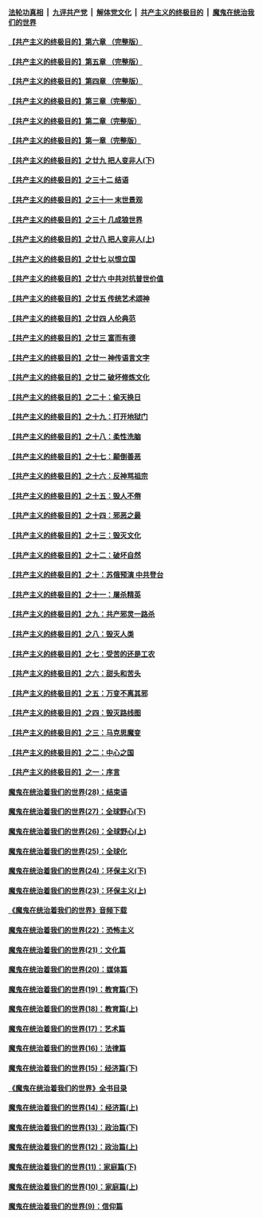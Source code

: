 ####  [法轮功真相](../../../../basic/blob/master/README.md?t=08171313) &nbsp;|&nbsp; [九评共产党](../../../../9ping.md/blob/master/README.md?t=08171313) &nbsp;|&nbsp; [解体党文化](../../../../jtdwh.md/blob/master/README.md?t=08171313)  &nbsp;|&nbsp; [共产主义的终极目的](../../../../gczydzjmd.md/blob/master/README.md?t=08171313) &nbsp;|&nbsp; [魔鬼在统治我们的世界](../../../../mgztzwmdsj.md/blob/master/README.md?t=08171313) 

#### [【共产主义的终极目的】第六章 （完整版）](../pages/nsc422/n11428913.md?t=08171313) 

#### [【共产主义的终极目的】第五章 （完整版）](../pages/nsc422/n11428912.md?t=08171313) 

#### [【共产主义的终极目的】第四章 （完整版）](../pages/nsc422/n11428907.md?t=08171313) 

#### [【共产主义的终极目的】第三章（完整版）](../pages/nsc422/n11428848.md?t=08171313) 

#### [【共产主义的终极目的】第二章（完整版）](../pages/nsc422/n11428831.md?t=08171313) 

#### [【共产主义的终极目的】第一章（完整版）](../pages/nsc422/n11417651.md?t=08171313) 

#### [【共产主义的终极目的】之廿九 把人变非人(下)](../pages/nsc422/n11344140.md?t=08171313) 

#### [【共产主义的终极目的】之三十二 结语](../pages/nsc422/n11360535.md?t=08171313) 

#### [【共产主义的终极目的】之三十一 末世景观](../pages/nsc422/n11351129.md?t=08171313) 

#### [【共产主义的终极目的】之三十 几成狼世界](../pages/nsc422/n11348280.md?t=08171313) 

#### [【共产主义的终极目的】之廿八 把人变非人(上)](../pages/nsc422/n11340492.md?t=08171313) 

#### [【共产主义的终极目的】之廿七 以恨立国](../pages/nsc422/n11336944.md?t=08171313) 

#### [【共产主义的终极目的】之廿六 中共对抗普世价值](../pages/nsc422/n11324785.md?t=08171313) 

#### [【共产主义的终极目的】之廿五 传统艺术颂神](../pages/nsc422/n11296396.md?t=08171313) 

#### [【共产主义的终极目的】之廿四 人伦典范](../pages/nsc422/n11296397.md?t=08171313) 

#### [【共产主义的终极目的】之廿三 富而有德](../pages/nsc422/n11283598.md?t=08171313) 

#### [【共产主义的终极目的】之廿一 神传语言文字](../pages/nsc422/n11263265.md?t=08171313) 

#### [【共产主义的终极目的】之廿二 破坏修炼文化](../pages/nsc422/n11245728.md?t=08171313) 

#### [【共产主义的终极目的】之二十：偷天换日](../pages/nsc422/n11238846.md?t=08171313) 

#### [【共产主义的终极目的】之十九：打开地狱门](../pages/nsc422/n11206376.md?t=08171313) 

#### [【共产主义的终极目的】之十八：柔性洗脑](../pages/nsc422/n11199994.md?t=08171313) 

#### [【共产主义的终极目的】之十七：颠倒善恶](../pages/nsc422/n11179782.md?t=08171313) 

#### [【共产主义的终极目的】之十六：反神骂祖宗](../pages/nsc422/n11166798.md?t=08171313) 

#### [【共产主义的终极目的】之十五：毁人不倦](../pages/nsc422/n11166792.md?t=08171313) 

#### [【共产主义的终极目的】之十四：邪恶之最](../pages/nsc422/n11150249.md?t=08171313) 

#### [【共产主义的终极目的】之十三：毁灭文化](../pages/nsc422/n11135227.md?t=08171313) 

#### [【共产主义的终极目的】之十二：破坏自然](../pages/nsc422/n11135214.md?t=08171313) 

#### [【共产主义的终极目的】之十：苏俄预演 中共登台](../pages/nsc422/n11118424.md?t=08171313) 

#### [【共产主义的终极目的】之十一：屠杀精英](../pages/nsc422/n11118442.md?t=08171313) 

#### [【共产主义的终极目的】之九：共产邪灵一路杀](../pages/nsc422/n11114139.md?t=08171313) 

#### [【共产主义的终极目的】之八：毁灭人类](../pages/nsc422/n11108503.md?t=08171313) 

#### [【共产主义的终极目的】之七：受苦的还是工农](../pages/nsc422/n11101809.md?t=08171313) 

#### [【共产主义的终极目的】之六：甜头和苦头](../pages/nsc422/n11096971.md?t=08171313) 

#### [【共产主义的终极目的】之五：万变不离其邪](../pages/nsc422/n11091285.md?t=08171313) 

#### [【共产主义的终极目的】之四：毁灭路线图](../pages/nsc422/n11086284.md?t=08171313) 

#### [【共产主义的终极目的】之三：马克思魔变](../pages/nsc422/n11061941.md?t=08171313) 

#### [【共产主义的终极目的】之二：中心之国](../pages/nsc422/n11047728.md?t=08171313) 

#### [【共产主义的终极目的】之一：序言](../pages/nsc422/n11086077.md?t=08171313) 

#### [魔鬼在统治着我们的世界(28)：结束语](../pages/nsc422/n10936246.md?t=08171313) 

#### [魔鬼在统治着我们的世界(27)：全球野心(下)](../pages/nsc422/n10928319.md?t=08171313) 

#### [魔鬼在统治着我们的世界(26)：全球野心(上)](../pages/nsc422/n10900318.md?t=08171313) 

#### [魔鬼在统治着我们的世界(25)：全球化](../pages/nsc422/n10788205.md?t=08171313) 

#### [魔鬼在统治着我们的世界(24)：环保主义(下)](../pages/nsc422/n10695307.md?t=08171313) 

#### [魔鬼在统治着我们的世界(23)：环保主义(上)](../pages/nsc422/n10688613.md?t=08171313) 

#### [《魔鬼在统治着我们的世界》音频下载](../pages/nsc422/n10635553.md?t=08171313) 

#### [魔鬼在统治着我们的世界(22)：恐怖主义](../pages/nsc422/n10614727.md?t=08171313) 

#### [魔鬼在统治着我们的世界(21)：文化篇](../pages/nsc422/n10597706.md?t=08171313) 

#### [魔鬼在统治着我们的世界(20)：媒体篇](../pages/nsc422/n10586579.md?t=08171313) 

#### [魔鬼在统治着我们的世界(19)：教育篇(下)](../pages/nsc422/n10564808.md?t=08171313) 

#### [魔鬼在统治着我们的世界(18)：教育篇(上)](../pages/nsc422/n10526970.md?t=08171313) 

#### [魔鬼在统治着我们的世界(17)：艺术篇](../pages/nsc422/n10499093.md?t=08171313) 

#### [魔鬼在统治着我们的世界(16)：法律篇](../pages/nsc422/n10485969.md?t=08171313) 

#### [魔鬼在统治着我们的世界(15)：经济篇(下)](../pages/nsc422/n10469975.md?t=08171313) 

#### [《魔鬼在统治着我们的世界》全书目录](../pages/nsc422/n10464261.md?t=08171313) 

#### [魔鬼在统治着我们的世界(14)：经济篇(上)](../pages/nsc422/n10457370.md?t=08171313) 

#### [魔鬼在统治着我们的世界(13)：政治篇(下)](../pages/nsc422/n10448270.md?t=08171313) 

#### [魔鬼在统治着我们的世界(12)：政治篇(上)](../pages/nsc422/n10444576.md?t=08171313) 

#### [魔鬼在统治着我们的世界(11)：家庭篇(下)](../pages/nsc422/n10440961.md?t=08171313) 

#### [魔鬼在统治着我们的世界(10)：家庭篇(上)](../pages/nsc422/n10435448.md?t=08171313) 

#### [魔鬼在统治着我们的世界(9)：信仰篇](../pages/nsc422/n10432159.md?t=08171313) 

